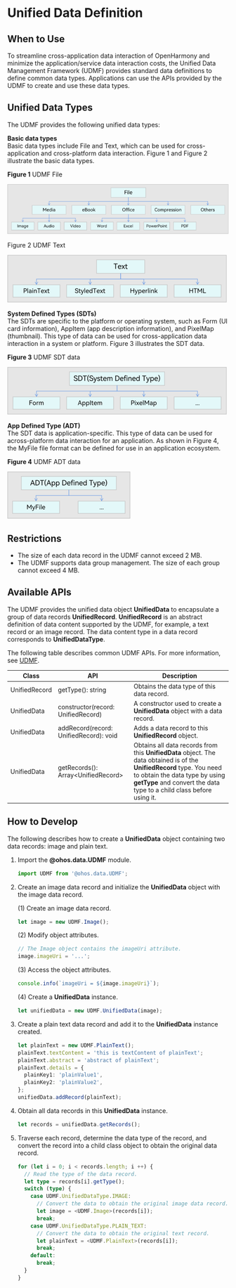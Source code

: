 # Unified Data Definition


## When to Use

To streamline cross-application data interaction of OpenHarmony and minimize the application/service data interaction costs, the Unified Data Management Framework (UDMF) provides standard data definitions to define common data types. Applications can use the APIs provided by the UDMF to create and use these data types.


## Unified Data Types

The UDMF provides the following unified data types:

**Basic data types**<br>Basic data types include File and Text, which can be used for cross-application and cross-platform data interaction. Figure 1 and Figure 2 illustrate the basic data types.

**Figure 1** UDMF File

![UDMF_FILE](figures/udmf_type_File.png)

Figure 2 UDMF Text

![UDMF_TEXT](figures/udmf_type_Text.png)

**System Defined Types (SDTs)**<br>The SDTs are specific to the platform or operating system, such as Form (UI card information), AppItem (app description information), and PixelMap (thumbnail). This type of data can be used for cross-application data interaction in a system or platform. Figure 3 illustrates the SDT data.

**Figure 3** UDMF SDT data

![UDMF_SDT](figures/udmf_type_SDT.png)

**App Defined Type (ADT)**<br>The SDT data is application-specific. This type of data can be used for across-platform data interaction for an application. As shown in Figure 4, the MyFile file format can be defined for use in an application ecosystem.

**Figure 4** UDMF ADT data

![UDMF_ADT](figures/udmf_type_ADT.png)

## Restrictions

- The size of each data record in the UDMF cannot exceed 2 MB.
- The UDMF supports data group management. The size of each group cannot exceed 4 MB.

## Available APIs

The UDMF provides the unified data object **UnifiedData** to encapsulate a group of data records **UnifiedRecord**. **UnifiedRecord** is an abstract definition of data content supported by the UDMF, for example, a text record or an image record. The data content type in a data record corresponds to **UnifiedDataType**.

The following table describes common UDMF APIs. For more information, see [UDMF](../reference/apis/js-apis-data-udmf.md).

| Class          | API          | Description                                                                                           | 
|---------------|-------------------|-----------------------------------------------------------------------------------------------|
| UnifiedRecord | getType(): string                      | Obtains the data type of this data record.|
| UnifiedData   | constructor(record: UnifiedRecord)     | A constructor used to create a **UnifiedData** object with a data record.                                                    |
| UnifiedData   | addRecord(record: UnifiedRecord): void | Adds a data record to this **UnifiedRecord** object.                                                     |
| UnifiedData   | getRecords(): Array\<UnifiedRecord> | Obtains all data records from this **UnifiedData** object. The data obtained is of the **UnifiedRecord** type. You need to obtain the data type by using **getType** and convert the data type to a child class before using it.|


## How to Develop

The following describes how to create a **UnifiedData** object containing two data records: image and plain text.

1. Import the **@ohos.data.UDMF** module.
   
   ```ts
   import UDMF from '@ohos.data.UDMF';
   ```
2. Create an image data record and initialize the **UnifiedData** object with the image data record.
   
    (1) Create an image data record.
   
   ```ts
   let image = new UDMF.Image();
   ```
   
    (2) Modify object attributes.
   
   ```ts
   // The Image object contains the imageUri attribute.
   image.imageUri = '...';
   ```
   
    (3) Access the object attributes.
   
   ```ts
   console.info(`imageUri = ${image.imageUri}`);
   ```
   
    (4) Create a **UnifiedData** instance.
   
   ```ts
   let unifiedData = new UDMF.UnifiedData(image);
   ```
3. Create a plain text data record and add it to the **UnifiedData** instance created.
   
   ```ts
   let plainText = new UDMF.PlainText();
   plainText.textContent = 'this is textContent of plainText';
   plainText.abstract = 'abstract of plainText';
   plainText.details = {
     plainKey1: 'plainValue1',
     plainKey2: 'plainValue2',
   };
   unifiedData.addRecord(plainText);
   ```
4. Obtain all data records in this **UnifiedData** instance.
   
   ```ts
   let records = unifiedData.getRecords();
   ```
5. Traverse each record, determine the data type of the record, and convert the record into a child class object to obtain the original data record.
   
   ```ts
   for (let i = 0; i < records.length; i ++) {
     // Read the type of the data record.
     let type = records[i].getType();
     switch (type) {
       case UDMF.UnifiedDataType.IMAGE:
         // Convert the data to obtain the original image data record.
         let image = <UDMF.Image>(records[i]);
         break;
       case UDMF.UnifiedDataType.PLAIN_TEXT:
         // Convert the data to obtain the original text record.
         let plainText = <UDMF.PlainText>(records[i]);
         break;
       default:
         break;
     }
   }
   ```
